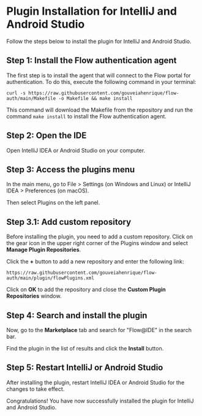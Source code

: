 # Plugin Installation for IntelliJ and Android Studio

Follow the steps below to install the plugin for IntelliJ and Android Studio.

## Step 1: Install the Flow authentication agent

The first step is to install the agent that will connect to the Flow portal for authentication. To do this, execute the following command in your terminal:

```
curl -s https://raw.githubusercontent.com/gouveiahenrique/flow-auth/main/Makefile -o Makefile && make install
```

This command will download the Makefile from the repository and run the command `make install` to install the Flow authentication agent.

## Step 2: Open the IDE

Open IntelliJ IDEA or Android Studio on your computer.

## Step 3: Access the plugins menu

In the main menu, go to File > Settings (on Windows and Linux) or IntelliJ IDEA > Preferences (on macOS). 

Then select Plugins on the left panel.

## Step 3.1: Add custom repository

Before installing the plugin, you need to add a custom repository. Click on the gear icon in the upper right corner of the Plugins window and select **Manage Plugin Repositories**.

Click the **+** button to add a new repository and enter the following link:

`https://raw.githubusercontent.com/gouveiahenrique/flow-auth/main/plugin/flowPlugins.xml`

Click on **OK** to add the repository and close the **Custom Plugin Repositories** window.

## Step 4: Search and install the plugin

Now, go to the **Marketplace** tab and search for "Flow@IDE" in the search bar.

Find the plugin in the list of results and click the **Install** button.

## Step 5: Restart IntelliJ or Android Studio

After installing the plugin, restart IntelliJ IDEA or Android Studio for the changes to take effect.

Congratulations! You have now successfully installed the plugin for IntelliJ and Android Studio.
